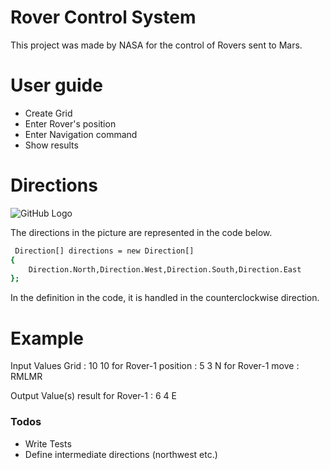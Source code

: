 # Rover Control System
 
This project was made by NASA for the control of Rovers sent to Mars.

# User guide

  - Create Grid
  - Enter Rover's position
  - Enter Navigation command
  - Show results 
  
# Directions

![GitHub Logo](https://www.geographyrealm.com/wp-content/uploads/2014/07/cardinal-points.png)

The directions in the picture are represented in the code below.
```sh
 Direction[] directions = new Direction[]
{
    Direction.North,Direction.West,Direction.South,Direction.East
};
```
In the definition in the code, it is handled in the counterclockwise direction.
 
# Example 

Input Values
Grid : 10 10
for Rover-1 position :  5 3 N
for Rover-1 move : RMLMR

Output Value(s)
result for Rover-1 : 6 4 E  

### Todos

 - Write Tests
 - Define intermediate directions (northwest etc.)

 
